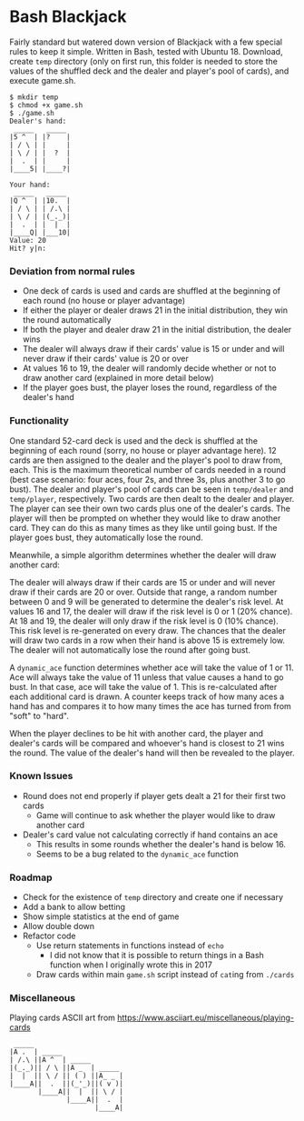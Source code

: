 # Bash Blackjack

Fairly standard but watered down version of Blackjack with a few special rules to keep it simple. Written in Bash, tested with Ubuntu 18. Download, create `temp` directory (only on first run, this folder is needed to store the values of the shuffled deck and the dealer and player's pool of cards), and execute game.sh.

```
$ mkdir temp
$ chmod +x game.sh
$ ./game.sh
Dealer's hand:
 _____	 _____
|5 ^  |	|?    |
| / \ |	|     |
| \ / |	|  ?  |
|  .  |	|     |
|____5|	|____?|

Your hand: 
 _____	 _____
|Q ^  |	|10.  |
| / \ |	| /.\ |
| \ / |	|(_._)|
|  .  |	|  |  |
|____Q|	|___10|
Value: 20
Hit? y|n: 
```

### Deviation from normal rules

- One deck of cards is used and cards are shuffled at the beginning of each round (no house or player advantage)
- If either the player or dealer draws 21 in the initial distribution, they win the round automatically
- If both the player and dealer draw 21 in the initial distribution, the dealer wins
- The dealer will always draw if their cards' value is 15 or under and will never draw if their cards' value is 20 or over
- At values 16 to 19, the dealer will randomly decide whether or not to draw another card (explained in more detail below)
- If the player goes bust, the player loses the round, regardless of the dealer's hand

### Functionality

One standard 52-card deck is used and the deck is shuffled at the beginning of each round (sorry, no house or player advantage here). 12 cards are then assigned to the dealer and the player's pool to draw from, each. This is the maximum theoretical number of cards needed in a round (best case scenario: four aces, four 2s, and three 3s, plus another 3 to go bust). The dealer and player's pool of cards can be seen in `temp/dealer` and `temp/player`, respectively. Two cards are then dealt to the dealer and player. The player can see their own two cards plus one of the dealer's cards. The player will then be prompted on whether they would like to draw another card. They can do this as many times as they like until going bust. If the player goes bust, they automatically lose the round.

Meanwhile, a simple algorithm determines whether the dealer will draw another card:

The dealer will always draw if their cards are 15 or under and will never draw if their cards are 20 or over. Outside that range, a random number between 0 and 9 will be generated to determine the dealer's risk level. At values 16 and 17, the dealer will draw if the risk level is 0 or 1 (20% chance). At 18 and 19, the dealer will only draw if the risk level is 0 (10% chance). This risk level is re-generated on every draw. The chances that the dealer will draw two cards in a row when their hand is above 15 is extremely low. The dealer will not automatically lose the round after going bust.

A `dynamic_ace` function determines whether ace will take the value of 1 or 11. Ace will always take the value of 11 unless that value causes a hand to go bust. In that case, ace will take the value of 1. This is re-calculated after each additional card is drawn. A counter keeps track of how many aces a hand has and compares it to how many times the ace has turned from from "soft" to "hard". 

When the player declines to be hit with another card, the player and dealer's cards will be compared and whoever's hand is closest to 21 wins the round. The value of the dealer's hand will then be revealed to the player.

### Known Issues

- Round does not end properly if player gets dealt a 21 for their first two cards
	- Game will continue to ask whether the player would like to draw another card
- Dealer's card value not calculating correctly if hand contains an ace
	- This results in some rounds whether the dealer's hand is below 16. 
	- Seems to be a bug related to the `dynamic_ace` function

### Roadmap
- Check for the existence of `temp` directory and create one if necessary
- Add a bank to allow betting
- Show simple statistics at the end of game
- Allow double down
- Refactor code
	- Use return statements in functions instead of `echo`
		- I did not know that it is possible to return things in a Bash function when I originally wrote this in 2017
	- Draw cards within main `game.sh` script instead of `cat`ing from `./cards`

### Miscellaneous

Playing cards ASCII art from https://www.asciiart.eu/miscellaneous/playing-cards

```
 _____
|A .  | _____
| /.\ ||A ^  | _____
|(_._)|| / \ ||A _  | _____
|  |  || \ / || ( ) ||A_ _ |
|____A||  .  ||(_'_)||( v )|
       |____A||  |  || \ / |
              |____A||  .  |
                     |____A|
```
